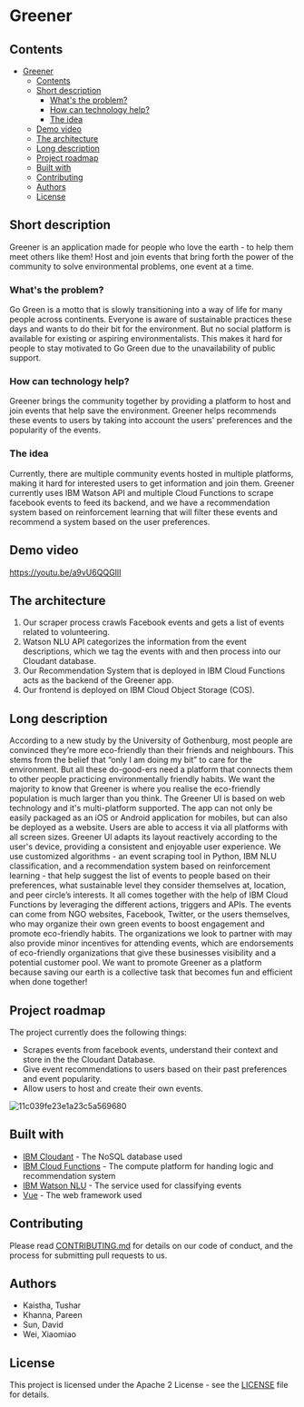 # Greener

## Contents

- [Greener](#Greener)
  - [Contents](#contents)
  - [Short description](#short-description)
    - [What's the problem?](#whats-the-problem)
    - [How can technology help?](#how-can-technology-help)
    - [The idea](#the-idea)
  - [Demo video](#demo-video)
  - [The architecture](#the-architecture)
  - [Long description](#long-description)
  - [Project roadmap](#project-roadmap)
  - [Built with](#built-with)
  - [Contributing](#contributing)
  - [Authors](#authors)
  - [License](#license)

## Short description

Greener is an application made for people who love the earth - to help them meet others like them! Host and join events that bring forth the power of the community to solve environmental problems, one event at a time.

### What's the problem?

Go Green is a motto that is slowly transitioning into a way of life for many people across continents. Everyone is aware of sustainable practices these days and wants to do their bit for the environment. But no social platform is available for existing or aspiring environmentalists. This makes it hard for people to stay motivated to Go Green due to the unavailability of public support.

### How can technology help?

Greener brings the community together by providing a platform to host and join events that help save the environment. Greener helps recommends these events to users by taking into account the users' preferences and the popularity of the events. 

### The idea

Currently, there are multiple community events hosted in multiple platforms, making it hard for interested users to get information and join them. Greener currently uses IBM Watson API and multiple Cloud Functions to scrape facebook events to feed its backend, and we have a recommendation system based on reinforcement learning that will filter these events and recommend a system based on the user preferences.

## Demo video

https://youtu.be/a9vU6QQGIlI

## The architecture

1. Our scraper process crawls Facebook events and gets a list of events related to volunteering.
2. Watson NLU API categorizes the information from the event descriptions, which we tag the events with and then process into our Cloudant database.
3. Our Recommendation System that is deployed in IBM Cloud Functions acts as the backend of the Greener app.
4. Our frontend is deployed on IBM Cloud Object Storage (COS).

## Long description

According to a new study by the University of Gothenburg, most people are convinced they’re more eco-friendly than their friends and neighbours. This stems from the belief that “only I am doing my bit” to care for the environment. But all these do-good-ers need a platform that connects them to other people practicing environmentally friendly habits. We want the majority to know that Greener is where you realise the eco-friendly population is much larger than you think. 
The Greener UI is based on web technology and it's multi-platform supported. The app can not only be easily packaged as an iOS or Android application for mobiles, but can also be deployed as a website. Users are able to access it via all platforms with all screen sizes. Greener Ul adapts its layout reactively according to the user's device, providing a consistent and enjoyable user experience.
We use customized algorithms - an event scraping tool in Python, IBM NLU classification, and a recommendation system based on reinforcement learning - that help suggest the list of events to people based on their preferences, what sustainable level they consider themselves at, location, and peer circle’s interests. It all comes together with the help of IBM Cloud Functions by leveraging the different actions, triggers and APIs. The events can come from NGO websites, Facebook, Twitter, or the users themselves, who may organize their own green events to boost engagement and promote eco-friendly habits. The organizations we look to partner with may also provide minor incentives for attending events, which are endorsements of eco-friendly organizations that give these businesses visibility and a potential customer pool.
We want to promote Greener as a platform because saving our earth is a collective task that becomes fun and efficient when done together!

## Project roadmap

The project currently does the following things:

- Scrapes events from facebook events, understand their context and store in the the Cloudant Database.
- Give event recommendations to users based on their past preferences and event popularity.
- Allow users to host and create their own events.

![11c039fe23e1a23c5a569680](https://user-images.githubusercontent.com/43481505/192821624-af90f650-3e68-4f68-8631-ef3d7a864951.jpg)

## Built with

- [IBM Cloudant](https://cloud.ibm.com/catalog/services/cloudant) - The NoSQL database used
- [IBM Cloud Functions](https://cloud.ibm.com/functions) - The compute platform for handing logic and recommendation system
- [IBM Watson NLU](https://cloud.ibm.com/catalog/services/natural-language-understanding) - The service used for classifying events
- [Vue]([http://www.dropwizard.io/1.0.2/docs/](https://vuejs.org/)) - The web framework used

## Contributing

Please read [CONTRIBUTING.md](CONTRIBUTING.md) for details on our code of conduct, and the process for submitting pull requests to us.

## Authors

- Kaistha, Tushar
- Khanna, Pareen
- Sun, David
- Wei, Xiaomiao

## License

This project is licensed under the Apache 2 License - see the [LICENSE](LICENSE) file for details.
